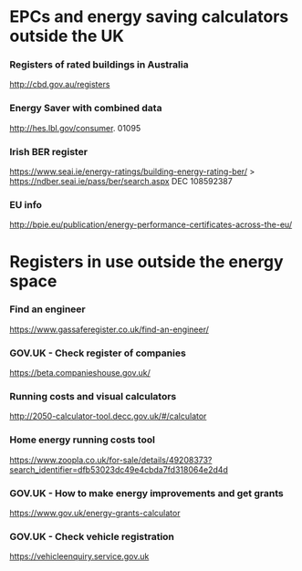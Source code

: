 # EPCs and energy saving calculators outside the UK

### Registers of rated buildings in Australia
http://cbd.gov.au/registers

### Energy Saver with combined data
http://hes.lbl.gov/consumer.  01095

### Irish BER register 
https://www.seai.ie/energy-ratings/building-energy-rating-ber/ >  https://ndber.seai.ie/pass/ber/search.aspx  DEC 108592387

### EU info
http://bpie.eu/publication/energy-performance-certificates-across-the-eu/


# Registers in use outside the energy space

### Find an engineer

https://www.gassaferegister.co.uk/find-an-engineer/

### GOV.UK - Check register of companies 

https://beta.companieshouse.gov.uk/

### Running costs and visual calculators 

http://2050-calculator-tool.decc.gov.uk/#/calculator

### Home energy running costs tool

https://www.zoopla.co.uk/for-sale/details/49208373?search_identifier=dfb53023dc49e4cbda7fd318064e2d4d

### GOV.UK - How to make energy improvements and get grants

https://www.gov.uk/energy-grants-calculator

### GOV.UK - Check vehicle registration

https://vehicleenquiry.service.gov.uk
